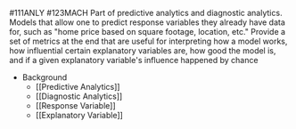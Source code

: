 #111ANLY #123MACH 
Part of predictive analytics and diagnostic analytics. Models that allow one to predict response variables they already have data for, such as "home price based on square footage, location, etc." Provide a set of metrics at the end that are useful for interpreting how a model works, how influential certain explanatory variables are, how good the model is, and if a given explanatory variable's influence happened by chance

* Background
	* [[Predictive Analytics]]
	* [[Diagnostic Analytics]]
	* [[Response Variable]]
	* [[Explanatory Variable]]